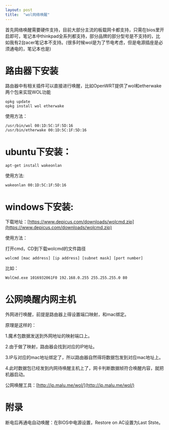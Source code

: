 ```yaml
---
layout: post
title:  "wol网络唤醒"
---
```


首先网络唤醒需要硬件支持，目前大部分主流的板载网卡都支持，只需在bios里开启即可，笔记本中thinkpad全系列都支持，部分品牌的部分型号是不支持的，比如我有2台acer笔记本不支持。(很多时候wol是为了节电考虑，但是电源插座是必须通电的，笔记本也是)

# 路由器下安装

路由器中有相关插件可以直接进行唤醒，比如OpenWRT提供了wol和etherwake两个包来实现WOL功能

	opkg update
	opkg install wol etherwake

使用方法：

	/usr/bin/wol 00:1D:5C:1F:5D:16
	/usr/bin/etherwake 00:1D:5C:1F:5D:16

# ubuntu下安装：

	apt-get install wakeonlan

使用方法:

	wakeonlan 00:1D:5C:1F:5D:16

# windows下安装:

下载地址：[https://www.depicus.com/downloads/wolcmd.zip](https://www.depicus.com/downloads/wolcmd.zip)

使用方法：

打开cmd，CD到下载wolcmd的文件路径

	wolcmd [mac address] [ip address] [subnet mask] [port number]

比如：

	WolCmd.exe 1016932061F0 192.168.0.255 255.255.255.0 80

# 公网唤醒内网主机

外网进行唤醒，前提是路由器上得设置端口映射，和mac绑定。

原理是这样的：

1.魔术包数据发送到外网地址的映射端口上。

2.由于做了映射，路由器会找到对应的IP地址。

3.IP与对应的mac地址绑定了，所以路由器自然得将数据包发到对应mac地址上。

4.此时数据包已经发到内网待唤醒主机上了，网卡判断数据帧符合唤醒内容，就把机器启动。


公网唤醒工具：[http://ip.malu.me/wol/](http://ip.malu.me/wol/)

# 附录

断电后再通电自动唤醒：在BIOS中电源设置，Restore on AC设置为Last Stste。

